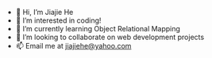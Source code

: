 - 👋 Hi, I’m Jiajie He
- 👀 I’m interested in coding!
- 🌱 I’m currently learning Object Relational Mapping
- 💞️ I’m looking to collaborate on web development projects
- 📫 Email me at jiajiehe@yahoo.com

<!---
jiajie-he/jiajie-he is a ✨ special ✨ repository because its `README.md` (this file) appears on your GitHub profile.
You can click the Preview link to take a look at your changes.
--->
